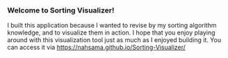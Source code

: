 ### Welcome to Sorting Visualizer!
I built this application because I wanted to revise by my sorting algorithm knowledge, and to visualize them in action. I hope that you enjoy playing around with this visualization tool just as much as I enjoyed building it. You can access it via https://nahsama.github.io/Sorting-Visualizer/
